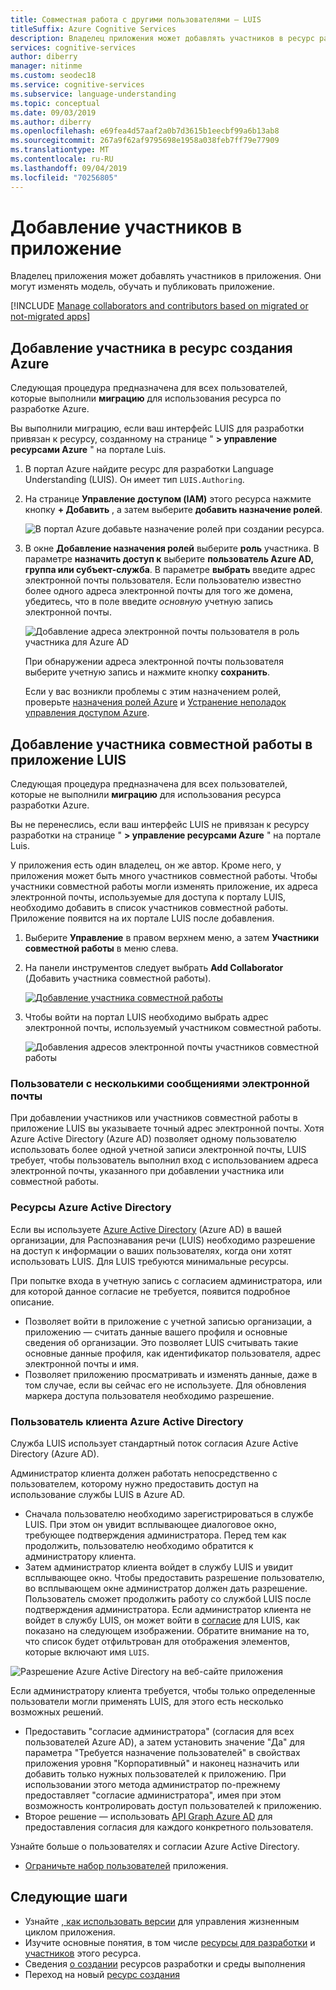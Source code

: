 ```yaml
---
title: Совместная работа с другими пользователями — LUIS
titleSuffix: Azure Cognitive Services
description: Владелец приложения может добавлять участников в ресурс разработки. Эти участники могут изменять модель, обучать и публиковать приложение.
services: cognitive-services
author: diberry
manager: nitinme
ms.custom: seodec18
ms.service: cognitive-services
ms.subservice: language-understanding
ms.topic: conceptual
ms.date: 09/03/2019
ms.author: diberry
ms.openlocfilehash: e69fea4d57aaf2a0b7d3615b1eecbf99a6b13ab8
ms.sourcegitcommit: 267a9f62af9795698e1958a038feb7ff79e77909
ms.translationtype: MT
ms.contentlocale: ru-RU
ms.lasthandoff: 09/04/2019
ms.locfileid: "70256805"
---
```

# <a name="add-contributors-to-your-app"></a>Добавление участников в приложение

Владелец приложения может добавлять участников в приложения. Они могут изменять модель, обучать и публиковать приложение. 

[!INCLUDE [Manage collaborators and contributors based on migrated or not-migrated apps](./includes/manage-contributor-collaborator-migration.md)]

## <a name="add-contributor-to-azure-authoring-resource"></a>Добавление участника в ресурс создания Azure

Следующая процедура предназначена для всех пользователей, которые выполнили **миграцию** для использования ресурса по разработке Azure.

Вы выполнили миграцию, если ваш интерфейс LUIS для разработки привязан к ресурсу, созданному на странице " **> управление ресурсами Azure** " на портале Luis.

1. В портал Azure найдите ресурс для разработки Language Understanding (LUIS). Он имеет тип `LUIS.Authoring`.
1. На странице **Управление доступом (IAM)** этого ресурса нажмите кнопку **+ Добавить** , а затем выберите **добавить назначение ролей**.

    ![В портал Azure добавьте назначение ролей при создании ресурса.](./media/luis-how-to-collaborate/authoring-resource-access-control-add-role.png)

1. В окне **Добавление назначения ролей** выберите **роль** участника. В параметре **назначить доступ к** выберите **пользователь Azure AD, группа или субъект-служба**. В параметре **выбрать** введите адрес электронной почты пользователя. Если пользователю известно более одного адреса электронной почты для того же домена, убедитесь, что в поле введите _основную_ учетную запись электронной почты.

    ![Добавление адреса электронной почты пользователя в роль участника для Azure AD](./media/luis-how-to-collaborate/add-role-assignment-for-contributor.png)

    При обнаружении адреса электронной почты пользователя выберите учетную запись и нажмите кнопку **сохранить**. 

    Если у вас возникли проблемы с этим назначением ролей, проверьте [назначения ролей Azure](../../role-based-access-control/role-assignments-portal.md) и [Устранение неполадок управления доступом Azure](../../role-based-access-control/troubleshooting.md#problems-with-rbac-role-assignments).

## <a name="add-collaborator-to-luis-app"></a>Добавление участника совместной работы в приложение LUIS

Следующая процедура предназначена для всех пользователей, которые не выполнили **миграцию** для использования ресурса разработки Azure.

Вы не перенеслись, если ваш интерфейс LUIS не привязан к ресурсу разработки на странице " **> управление ресурсами Azure** " на портале Luis.

У приложения есть один владелец, он же автор. Кроме него, у приложения может быть много участников совместной работы. Чтобы участники совместной работы могли изменять приложение, их адреса электронной почты, используемые для доступа к порталу LUIS, необходимо добавить в список участников совместной работы. Приложение появится на их портале LUIS после добавления.

1. Выберите **Управление** в правом верхнем меню, а затем **Участники совместной работы** в меню слева.

1. На панели инструментов следует выбрать **Add Collaborator** (Добавить участника совместной работы).

    [![Добавление участника совместной работы](./media/luis-how-to-collaborate/add-collaborator.png "Добавить участника совместной работы")](./media/luis-how-to-collaborate/add-collaborator.png#lightbox)

1. Чтобы войти на портал LUIS необходимо выбрать адрес электронной почты, используемый участником совместной работы.

    ![Добавления адресов электронной почты участников совместной работы](./media/luis-how-to-collaborate/add-collaborator-pop-up.png)


### <a name="users-with-multiple-emails"></a>Пользователи с несколькими сообщениями электронной почты 

При добавлении участников или участников совместной работы в приложение LUIS вы указываете точный адрес электронной почты. Хотя Azure Active Directory (Azure AD) позволяет одному пользователю использовать более одной учетной записи электронной почты, LUIS требует, чтобы пользователь выполнил вход с использованием адреса электронной почты, указанного при добавлении участника или совместной работы.

<a name="owner-and-collaborators"></a>

### <a name="azure-active-directory-resources"></a>Ресурсы Azure Active Directory

Если вы используете [Azure Active Directory](https://docs.microsoft.com/azure/active-directory/) (Azure AD) в вашей организации, для Распознавания речи (LUIS) необходимо разрешение на доступ к информации о ваших пользователях, когда они хотят использовать LUIS. Для LUIS требуются минимальные ресурсы. 

При попытке входа в учетную запись с согласием администратора, или для которой данное согласие не требуется, появится подробное описание.

* Позволяет войти в приложение с учетной записью организации, а приложению — считать данные вашего профиля и основные сведения об организации. Это позволяет LUIS считывать такие основные данные профиля, как идентификатор пользователя, адрес электронной почты и имя.
* Позволяет приложению просматривать и изменять данные, даже в том случае, если вы сейчас его не используете. Для обновления маркера доступа пользователя необходимо разрешение.


### <a name="azure-active-directory-tenant-user"></a>Пользователь клиента Azure Active Directory

Служба LUIS использует стандартный поток согласия Azure Active Directory (Azure AD). 

Администратор клиента должен работать непосредственно с пользователем, которому нужно предоставить доступ на использование службы LUIS в Azure AD. 

* Сначала пользователю необходимо зарегистрироваться в службе LUIS. При этом он увидит всплывающее диалоговое окно, требующее подтверждения администратора. Перед тем как продолжить, пользователю необходимо обратится к администратору клиента. 
* Затем администратор клиента войдет в службу LUIS и увидит всплывающее окно. Чтобы предоставить разрешение пользователю, во всплывающем окне администратор должен дать разрешение. Пользователь сможет продолжить работу со службой LUIS после подтверждения администратора. Если администратор клиента не войдет в службу LUIS, он может войти в [согласие](https://account.activedirectory.windowsazure.com/r#/applications) для LUIS, как показано на следующем изображении. Обратите внимание на то, что список будет отфильтрован для отображения элементов, которые включают имя `LUIS`.

![Разрешение Azure Active Directory на веб-сайте приложения](./media/luis-how-to-collaborate/tenant-permissions.png)

Если администратору клиента требуется, чтобы только определенные пользователи могли применять LUIS, для этого есть несколько возможных решений.
* Предоставить "согласие администратора" (согласия для всех пользователей Azure AD), а затем установить значение "Да" для параметра "Требуется назначение пользователей" в свойствах приложения уровня "Корпоративный" и наконец назначить или добавить только нужных пользователей к приложению. При использовании этого метода администратор по-прежнему предоставляет "согласие администратора", имея при этом возможность контролировать доступ пользователей к приложению.
* Второе решение — использовать [API Graph Azure AD](https://docs.microsoft.com/graph/azuread-identity-access-management-concept-overview) для предоставления согласия для каждого конкретного пользователя. 

Узнайте больше о пользователях и согласии Azure Active Directory. 
* [Ограничьте набор пользователей](../../active-directory/develop/howto-restrict-your-app-to-a-set-of-users.md) приложения.

## <a name="next-steps"></a>Следующие шаги

* Узнайте [, как использовать версии](luis-how-to-manage-versions.md) для управления жизненным циклом приложения.
* Изучите основные понятия, в том числе [ресурсы для разработки](/luis-concept-keys.md#authoring-key) и [участников](luis-concept-keys.md#contributions-from-other-authors) этого ресурса.
* Сведения [о создании](luis-how-to-azure-subscription.md) ресурсов разработки и среды выполнения
* Переход на новый [ресурс создания](luis-migration-authoring.md) 

